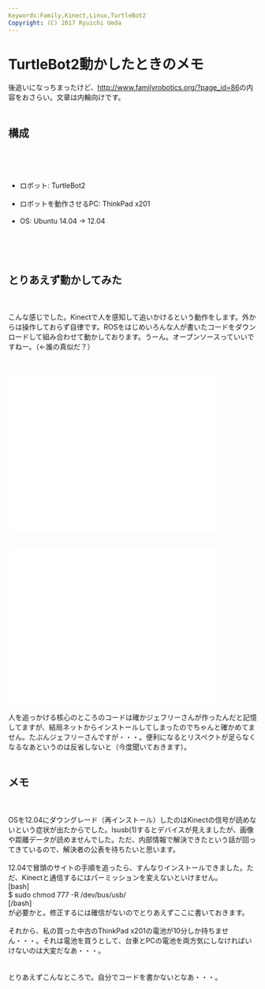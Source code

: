 ```yaml
---
Keywords:Family,Kinect,Linux,TurtleBot2
Copyright: (C) 2017 Ryuichi Ueda
---
```


# TurtleBot2動かしたときのメモ
後追いになっちまったけど、<a href="http://www.familyrobotics.org/?page_id=86" target="_blank">http://www.familyrobotics.org/?page_id=86</a>の内容をおさらい。文章は内輪向けです。<br />
<br />
<h2>構成</h2><br />
<br />
<ul><br />
 <li>ロボット: TurtleBot2</li><br />
 <li>ロボットを動作させるPC: ThinkPad x201</li><br />
 <li>OS: Ubuntu 14.04 → 12.04</li><br />
</ul><br />
<br />
<h2>とりあえず動かしてみた</h2><br />
<br />
こんな感じでした。Kinectで人を感知して追いかけるという動作をします。外からは操作しておらず自律です。ROSをはじめいろんな人が書いたコードをダウンロードして組み合わせて動かしております。うーん。オープンソースっていいですねー。（←誰の真似だ？）<br />
<br />
<!--more--><br />
<br />
<iframe width="420" height="315" src="//www.youtube.com/embed/izqbouITHh0" frameborder="0" allowfullscreen></iframe><br />
<br />
<br />
<iframe width="420" height="315" src="//www.youtube.com/embed/AMJO_QKLoGk" frameborder="0" allowfullscreen></iframe><br />
<br />
人を追っかける核心のところのコードは確かジェフリーさんが作ったんだと記憶してますが、結局ネットからインストールしてしまったのでちゃんと確かめてません。たぶんジェフリーさんですが・・・。便利になるとリスペクトが足らなくなるなあというのは反省しないと（今度聞いておきます）。<br />
<br />
<h2>メモ</h2><br />
<br />
OSを12.04にダウングレード（再インストール）したのはKinectの信号が読めないという症状が出たからでした。lsusb(1)するとデバイスが見えましたが、画像や距離データが読めませんでした。ただ、内部情報で解決できたという話が回ってきているので、解決者の公表を待ちたいと思います。<br />
<br />
12.04で冒頭のサイトの手順を追ったら、すんなりインストールできました。ただ、Kinectと通信するにはパーミッションを変えないといけません。<br />
[bash]<br />
$ sudo chmod 777 -R /dev/bus/usb/<br />
[/bash]<br />
が必要かと。修正するには確信がないのでとりあえずここに書いておきます。<br />
<br />
それから、私の買った中古のThinkPad x201の電池が10分しか持ちません・・・。それは電池を買うとして、台車とPCの電池を両方気にしなければいけないのは大変だなあ・・・。<br />
<br />
<br />
とりあえずこんなところで。自分でコードを書かないとなあ・・・。
